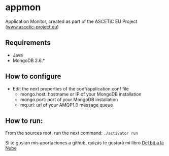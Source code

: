 appmon
======

Application Monitor, created as part of the ASCETiC EU Project (www.ascetic-project.eu)

Requirements
------------

* Java
* MongoDB 2.6.*

How to configure
----------------

* Edit the next properties of the conf/application.conf file
  * mongo.host: hostname or IP of your MongoDB installation
  * mongo.port: port of your MongoDB installation
  * mq.url: url of your AMQP1.0 message queue

How to run:
-----------

From the sources root, run the next command:
`./activator run`


Si te gustan mis aportaciones a github, quizás te gustará mi libro [Del bit a la Nube](http://www.xaas.guru/del-bit-a-la-nube/)
